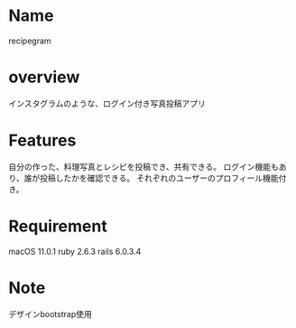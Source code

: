 # Name
 
recipegram
 
# overview
 
インスタグラムのような、ログイン付き写真投稿アプリ

# Features
 
自分の作った、料理写真とレシピを投稿でき、共有できる。
ログイン機能もあり、誰が投稿したかを確認できる。
それぞれのユーザーのプロフィール機能付き。
 
# Requirement
macOS 11.0.1
ruby 2.6.3
rails 6.0.3.4

# Note
デザインbootstrap使用


